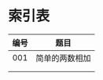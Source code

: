 # 索引表

|  编号  |               题目               |
|:------:|:--------------------------------:|
|001     | 简单的两数相加                   |
|        |                                  |
|        |                                  |
